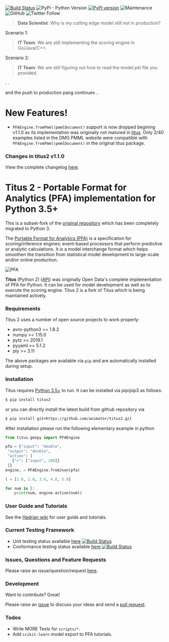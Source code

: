 [![Build Status](https://travis-ci.org/animator/titus2.svg?branch=master)](https://travis-ci.org/animator/titus2)
![PyPI - Python Version](https://img.shields.io/pypi/pyversions/titus2)
[![PyPI version](https://badge.fury.io/py/titus2.svg)](https://badge.fury.io/py/titus2)
![Maintenance](https://img.shields.io/maintenance/yes/2020)
![GitHub](https://img.shields.io/github/license/animator/titus2)
![Twitter Follow](https://img.shields.io/twitter/follow/ankitmahato?label=Follow&style=social)

> **Data Scientist**: Why is my cutting edge model still not in production?
>
Scenario 1:
> **IT Team**: We are still implementing the scoring engine in Go/Java/C++.   

Scenario 2:
> **IT Team**: We are still figuring out how to read the model.pkl file you provided.   

. .

and the push to production pang continues ..

# New Features!

  - `PFAEngine.fromPmml(pmmlDocument)` support is now dropped begining v1.1.0 as its implementation was originally not matured in [titus](https://github.com/opendatagroup/hadrian). Only 2/40 examples listed in the DMG PMML website were compatible with `PFAEngine.fromPmml(pmmlDocument)` in the original titus package.   

### Changes in titus2 v1.1.0

View the complete changelog [here](https://github.com/animator/titus2/blob/master/CHANGELOG.md).

Titus 2 - Portable Format for Analytics (PFA) implementation for Python 3.5+ 
========


This is a subset-fork of the [original repository](https://github.com/opendatagroup/hadrian) which has been completely migrated to Python 3.

The [Portable Format for Analytics (PFA)](http://dmg.org/pfa) is a specification for scoring/inference engines: event-based processors that perform predictive or analytic calculations. It is a model interchange format which helps smoothen the transition from statistical model development to large-scale and/or online production. 

![PFA](http://dmg.org/pfa/docs/motivation/pfatoeverything.png)

**Titus** (Python 2) ([API](http://opendatagroup.github.io/hadrian/titus-0.8.3/titus.genpy.PFAEngine)) was originally Open Data's complete implementation of PFA for Python. It can be used for model development as well as to execute the scoring engine. Titus 2 is a fork of Titus which is being maintained actively. 

### Requirements

Titus 2 uses a number of open source projects to work properly:

* avro-python3 >= 1.8.2
* numpy >= 1.15.0
* pytz >= 2019.1
* pyyaml >= 5.1.2
* ply >= 3.11

The above packages are available via `pip` and are automatically installed during setup.

### Installation

Titus requires [Python 3.5+](https://www.python.org/download/) to run.
It can be installed via pip/pip3 as follows:
```sh
$ pip install titus2
```

or you can directly install the latest build from github repository via 
```sh
$ pip install git+https://github.com/animator/titus2.git
```

After installation please run the following elementary example in python

```python
from titus.genpy import PFAEngine

pfa = {"input": "double",
 "output": "double",
 "action": [
   {"+": ["input", 100]}
 ]}
engine, = PFAEngine.fromJson(pfa)

l = [1.0, 2.0, 3.0, 4.0, 5.0]

for num in l:
    print(num, engine.action(num))
```

### User Guide and Tutorials

See the [Hadrian wiki](https://github.com/opendatagroup/hadrian/wiki) for user guide and tutorials.

### Current Testing Framework
  - Unit testing status available [here](https://travis-ci.org/animator/titus2) [![Build Status](https://travis-ci.org/animator/titus2.svg?branch=master)](https://travis-ci.org/animator/titus2) 
  - Conformance testing status available [here](https://travis-ci.org/animator/pfa) [![Build Status](https://travis-ci.org/animator/pfa.svg?branch=master)](https://travis-ci.org/animator/pfa) 

### Issues, Questions and Feature Requests

Please raise an issue/question/request [here](https://github.com/animator/titus2/issues).

### Development

Want to contribute? Great!

Please raise an [issue](https://github.com/animator/titus2/issues) to discuss your ideas and send a [pull request](https://github.com/animator/titus2/pulls).

### Todos

 - Write MORE Tests for `scripts/*`.
 - Add `scikit-learn` model export to PFA tutorials.
